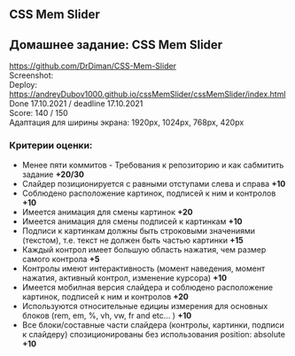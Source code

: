 ## CSS Mem Slider

**Домашнее задание: CSS Mem Slider**
--
https://github.com/DrDiman/CSS-Mem-Slider  
Screenshot:  
Deploy: https://andreyDubov1000.github.io/cssMemSlider/cssMemSlider/index.html  
Done 17.10.2021 / deadline 17.10.2021  
Score: 140 / 150  
Адаптация для ширины экрана: 1920px, 1024px, 768px, 420px  
### Критерии оценки:
- Менее пяти коммитов - Требования к репозиторию и как сабмитить задание **+20/30**
- Слайдер позиционируется с равными отступами слева и справа **+10**
- Соблюдено расположение картинок, подписей к ним и контролов **+10**
- Имеется анимация для смены картинок **+20**
- Имеется анимация для смены подписей к картинкам **+10**
- Подписи к картинкам должны быть строковыми значениями (текстом), т.е. текст не должен быть частью картинки **+15**
- Каждый контрол имеет большую область нажатия, чем размер самого контрола **+5**
- Контролы имеют интерактивность (момент наведения, момент нажатия, активный контрол, изменение курсора) **+10**
- Имеется мобилная версия слайдера и соблюдено расположение картинок, подписей к ним и контролов **+20**
- Используются относительные едициы измерения для основных блоков (rem, em, %, vh, vw, fr and etc... ) **+10**
- Все блоки/составные части слайдера (контролы, картинки, подписи к слайдеру) спозиционированы без использования position: absolute **+10**
